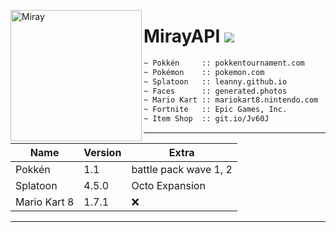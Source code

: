 <img width="210" height="210" align="left" alt="Miray" src="https://cdn.discordapp.com/icons/444248102417727488/fbdf929835cd1c6e0b61348606810f0b.webp?size=2048" style="max-width:100%;"><h1>MirayAPI <img src="https://img.shields.io/github/repo-size/MirayXS/MirayAPI?color=7289da&label=Repository&logo=github&style=flat-square"></h1>
```bash 
~ Pokkén     :: pokkentournament.com
~ Pokémon    :: pokemon.com
~ Splatoon   :: leanny.github.io
~ Faces      :: generated.photos
~ Mario Kart :: mariokart8.nintendo.com
~ Fortnite   :: Epic Games, Inc.
~ Item Shop  :: git.io/Jv60J
```

<hr>

| Name          | Version       | Extra                  |
| ------------- | ------------- | -----------------------
| Pokkén        | 1.1           | battle pack wave 1, 2  |        
| Splatoon      | 4.5.0         | Octo Expansion         |
| Mario Kart 8  | 1.7.1         | ❌                    | 

<hr>
